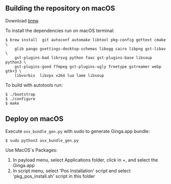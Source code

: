 ## Building the repository on macOS

Download [brew](<http://brew.sh>).

To install the dependencies run on macOS terminal:

    $ brew install  git autoconf automake libtool pkg-config gettext cmake \
        glib pango gsettings-desktop-schemas libogg cairo libpng gst-libav \
        gst-plugins-bad librsvg python faac gst-plugins-base libsoup python3 \
        gst-plugins-good ffmpeg gst-plugins-ugly freetype gstreamer webp gtk+3 \
        libvorbis  libvpx x264 lua lame libsoup

To build with autotools run:

    $ ./bootstrap
    $ ./configure
    $ make

## Deploy on macOS

Execute `osx_bundle_gen.py` with sudo to generate Ginga.app bundle:

    $ sudo python3 osx_bundle_gen.py

Use MacOS`s Packages:

1. In payload menu, select Applications folder, click in +, and select the Ginga.app
2. In script menu, select 'Pos Installation' script and select 'pkg_pos_install.sh' script in this folder